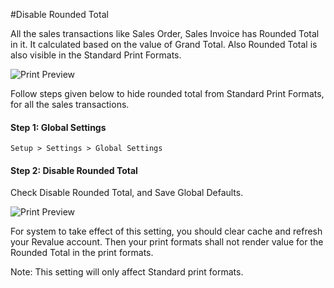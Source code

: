 #Disable Rounded Total

All the sales transactions like Sales Order, Sales Invoice has Rounded Total in it. It calculated based on the value of Grand Total. Also Rounded Total is also visible in the Standard Print Formats. 

<img alt="Print Preview" class="screenshot" src="{{docs_base_url}}/assets/img/articles/hide-rounded-total-1.png">

Follow steps given below to hide rounded total from Standard Print Formats, for all the sales transactions.

#### Step 1: Global Settings

`Setup > Settings > Global Settings`

#### Step 2: Disable Rounded Total

Check Disable Rounded Total, and Save Global Defaults.

<img alt="Print Preview" class="screenshot" src="{{docs_base_url}}/assets/img/articles/hide-rounded-total-2.png">

For system to take effect of this setting, you should clear cache and refresh your Revalue account. Then your print formats shall not render value for the Rounded Total in the print formats.
   
<div class=well>Note: This setting will only affect Standard print formats.</div>

<!-- markdown -->